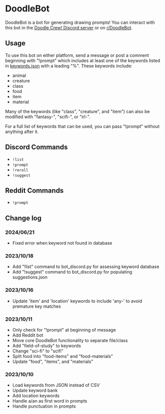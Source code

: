 # DoodleBot
DoodleBot is a bot for generating drawing prompts! You can interact with
this bot in the [Doodle Crew! Discord server](https://discord.gg/kttkrUsk3Z)
or on [r/DoodleBot](https://reddit.com/r/DoodleBot).

## Usage
To use this bot on either platform, send a message or post a comment
beginning with "!prompt" which includes at least one of the keywords listed
in [keywords.json](keywords.json) with a leading "%". These keywords include:

- animal
- creature
- class
- food
- item
- material

Many of the keywords (like "class", "creature", and "item") can also be modified with "fantasy-", "scifi-",
or "irl-".

For a full list of keywords that can be used, you can pass "!prompt" without anything after it.

## Discord Commands
- `!list`
- `!prompt`
- `!reroll`
- `!suggest`

## Reddit Commands
- `!prompt`

## Change log
### 2024/06/21
- Fixed error when keyword not found in database

### 2023/10/18
- Add "!list" command to bot_discord.py for assessing keyword database
- Add "!suggest" command to bot_discord.py for populating suggestions.json

### 2023/10/16
- Update 'item' and 'location' keywords to include 'any-' to avoid premature
key matches

### 2023/10/11
- Only check for "!prompt" at beginning of message
- Add Reddit bot
- Move core DoodleBot functionality to separate file/class
- Add "field-of-study" to keywords
- Change "sci-fi" to "scifi"
- Split food into "food-items" and "food-materials"
- Update "food", "items", and "materials"

### 2023/10/10
- Load keywords from JSON instead of CSV
- Update keyword bank
- Add location keywords
- Handle a/an as first word in prompts
- Handle punctuation in prompts

